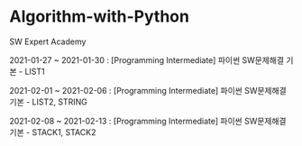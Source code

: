 # Algorithm-with-Python

SW Expert Academy

2021-01-27 ~ 2021-01-30 : [Programming Intermediate] 파이썬 SW문제해결 기본 - LIST1

2021-02-01 ~ 2021-02-06 : [Programming Intermediate] 파이썬 SW문제해결 기본 - LIST2, STRING

2021-02-08 ~ 2021-02-13 : [Programming Intermediate] 파이썬 SW문제해결 기본 - STACK1, STACK2
